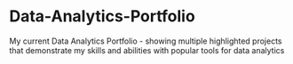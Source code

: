 # Data-Analytics-Portfolio
My current Data Analytics Portfolio - showing multiple highlighted projects that demonstrate my skills and abilities with popular tools for data analytics
